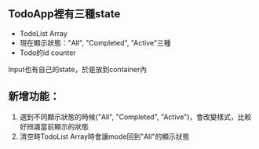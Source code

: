 ## TodoApp裡有三種state
- TodoList Array
- 現在顯示狀態："All", "Completed", "Active"三種
- Todo的id counter

Input也有自己的state，於是放到container內

## 新增功能：
1. 選到不同顯示狀態的時候("All", "Completed", "Active")，會改變樣式，比較好辨識當前顯示的狀態
2. 清空時TodoList Array時會讓mode回到"All"的顯示狀態
